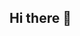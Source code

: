 ## Hi there 👋

<!--
**Mathu-BalaS/Mathu-BalaS** is a ✨ _special_ ✨ repository because its `README.md` (this file) appears on your GitHub profile.

Here are some ideas to get you started:

- 🔭 I’m currently Studying on  kongu Engineering College...
- 🌱 I’m currently learning UI/UX and Graphic Design ...
- 👯 I’m Stating Intership in Zaalima Development ...



-->

